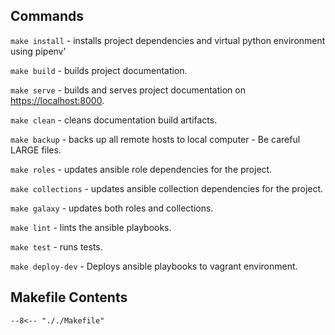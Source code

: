 ## Commands

`make install` - installs project dependencies and virtual python environment using pipenv'

`make build` - builds project documentation.

`make serve` - builds and serves project documentation on <https://localhost:8000>.

`make clean` - cleans documentation build artifacts.

`make backup` - backs up all remote hosts to local computer - Be careful LARGE files.

`make roles` - updates ansible role dependencies for the project.

`make collections` - updates ansible collection dependencies for the project.

`make galaxy` - updates both roles and collections.

`make lint` - lints the ansible playbooks.

`make test` - runs tests.

`make deploy-dev` - Deploys ansible playbooks to vagrant environment.

## Makefile Contents

```
--8<-- "././Makefile"
```
